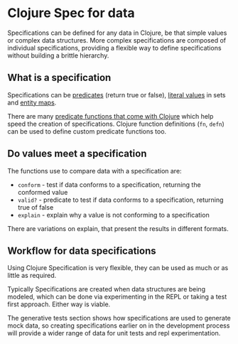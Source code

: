 # Clojure Spec for data

Specifications can be defined for any data in Clojure, be that simple values or complex data structures. More complex specifications are composed of individual specifications, providing a flexible way to define specifications without building a brittle hierarchy.

## What is a specification

Specifications can be [predicates](predicate-specifications.md) (return true or false), [literal values](literal-values.md) in sets and [entity maps](entity-maps.md).

There are many [predicate functions that come with Clojure](/reference/clojure/predicate-functions.md) which help speed the creation of specifications.  Clojure function definitions (`fn`, `defn`) can be used to define custom predicate functions too.

## Do values meet a specification

The functions use to compare data with a specification are:

* `conform` - test if data conforms to a specification, returning the conformed value
* `valid?` - predicate to test if data conforms to a specification, returning true of false
* `explain` - explain why a value is not conforming to a specification

There are variations on explain, that present the results in different formats.

## Workflow for data specifications

Using Clojure Specification is very flexible, they can be used as much or as little as required.

Typically Specifications are created when data structures are being modeled, which can be done via experimenting in the REPL or taking a test first approach.  Either way is viable.

The generative tests section shows how specifications are used to generate mock data, so creating specifications earlier on in the development process will provide a wider range of data for unit tests and repl experimentation.

<!--

;; Question: when use valid? rather than conform?

;; What about nil values
;;;;;;;;;;;;;;;;;;;;;;;;;;;;;;;;;;;;;;;;;;
;; Some predicates do not consider `nil` a valid value
;; typically those predicates that check for a specific type

;; spec/nilable will transform a predicate to use nil

(spec/valid? string? nil)

(type "what type am I")
(type nil)

(spec/valid? (spec/nilable string?) nil)

 -->
